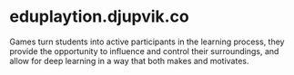 # eduplaytion.djupvik.co
Games turn students into active participants in the learning process, they provide the opportunity to influence and control their surroundings, and allow for deep learning in a way that both makes and motivates.
